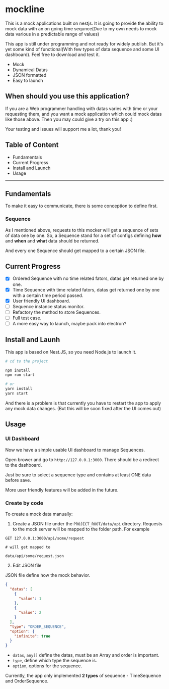 # mockline

This is a mock applications built on nestjs. It is going to provide the ability to mock data with an on going time sequnce(Due to my own needs to mock data various in a predictable range of values)

This app is still under programming and not ready for widely publish. But it's yet some kind of functional(With few types of data sequence and some UI dashboard). Feel free to download and test it.

- Mock
- Dynamical Datas
- JSON formatted
- Easy to launch

## When should you use this application?

If you are a Web programmer handling with datas varies with time or your requesting them, and you want a mock application which could mock datas like those above. Then you may could give a try on this app :)

Your testing and issues will support me a lot, thank you!

## Table of Content

- Fundamentals
- Current Progress
- Install and Launch
- Usage

---

## Fundamentals

To make it easy to communicate, there is some conception to define first.

### Sequence

As I mentioned above, requests to this mocker will get a sequence of sets of data one by one. So, a Sequence stand for a set of configs defining **how** and **when** and **what** data should be returned.

And every one Sequence should get mapped to a certain JSON file.

## Current Progress

- [x] Ordered Sequence with no time related fators, datas get returned one by one.
- [x] Time Sequence with time related fators, datas get returned one by one with a certain time period passed.
- [x] User friendly UI dashboard.
- [ ] Sequence instance status monitor.
- [ ] Refactory the method to store Sequences.
- [ ] Full test case.
- [ ] A more easy way to launch, maybe pack into electron?

## Install and Launh

This app is based on Nest.JS, so you need Node.js to launch it.

```sh
# cd to the project

npm install
npm run start

# or
yarn install
yarn start
```

And there is a problem is that currently you have to restart the app to apply any mock data changes. (But this will be soon fixed after the UI comes out)

## Usage

### UI Dashboard

Now we have a simple usable UI dashboard to manage Sequences.

Open brower and go to `http://127.0.0.1:3000`. There should be a redirect to the dashboard.

Just be sure to select a sequence type and contains at least ONE data before save.

More user friendly features will be added in the future.

### Create by code

To create a mock data manually:

1. Create a JSON file under the `PROJECT_ROOT/data/api` directory. Requests to the mock server will be mapped to the folder path. For example

```
GET 127.0.0.1:3000/api/some/request

# will get mapped to

data/api/some/request.json
```

2. Edit JSON file

JSON file define how the mock behavior.

```json
{
  "datas": [
    {
      "value": 1
    },
    {
      "value": 2
    }
  ],
  "type": "ORDER_SEQUENCE",
  "option": {
    "infinite": true
  }
}
```

- `datas`, `any[]` define the datas, must be an Array and order is important.
- `type`, define which type the sequence is.
- `option`, options for the sequence.

Currently, the app only implemented **2 types** of sequence - TimeSequence and OrderSequence.
